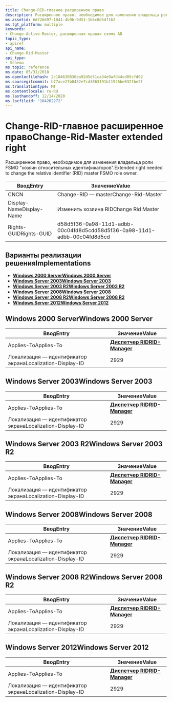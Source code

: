 ```yaml
---
title: Change-RID-главное расширенное право
description: Расширенное право, необходимое для изменения владельца роли FSMO "хозяин относительных идентификаторов".
ms.assetid: 6d726697-1841-4b9b-9d51-1b6c8d5df1b2
ms.tgt_platform: multiple
keywords:
- Change-Active-Master, расширенная правая схема AD
topic_type:
- apiref
api_name:
- Change-Rid-Master
api_type:
- Schema
ms.topic: reference
ms.date: 05/31/2018
ms.openlocfilehash: 2c184630836ea92d5d51ca34e9afd44cd05cfd02
ms.sourcegitcommit: b77ace27b0432e7cd3863191b11926be032fbe2f
ms.translationtype: MT
ms.contentlocale: ru-RU
ms.lasthandoff: 12/14/2020
ms.locfileid: "104262272"
---
```

# <a name="change-rid-master-extended-right"></a><span data-ttu-id="2220b-104">Change-RID-главное расширенное право</span><span class="sxs-lookup"><span data-stu-id="2220b-104">Change-Rid-Master extended right</span></span>

<span data-ttu-id="2220b-105">Расширенное право, необходимое для изменения владельца роли FSMO "хозяин относительных идентификаторов".</span><span class="sxs-lookup"><span data-stu-id="2220b-105">Extended right needed to change the relative identifier (RID) master FSMO role owner.</span></span>



| <span data-ttu-id="2220b-106">Ввод</span><span class="sxs-lookup"><span data-stu-id="2220b-106">Entry</span></span> | <span data-ttu-id="2220b-107">Значение</span><span class="sxs-lookup"><span data-stu-id="2220b-107">Value</span></span> |
|--------------|--------------------------------------|
| <span data-ttu-id="2220b-108">CN</span><span class="sxs-lookup"><span data-stu-id="2220b-108">CN</span></span>           | <span data-ttu-id="2220b-109">Change-RID — master</span><span class="sxs-lookup"><span data-stu-id="2220b-109">Change-Rid-Master</span></span>                    |
| <span data-ttu-id="2220b-110">Display-Name</span><span class="sxs-lookup"><span data-stu-id="2220b-110">Display-Name</span></span> | <span data-ttu-id="2220b-111">Изменить хозяина RID</span><span class="sxs-lookup"><span data-stu-id="2220b-111">Change Rid Master</span></span>                    |
| <span data-ttu-id="2220b-112">Rights-GUID</span><span class="sxs-lookup"><span data-stu-id="2220b-112">Rights-GUID</span></span>  | <span data-ttu-id="2220b-113">d58d5f36-0a98-11d1-adbb-00c04fd8d5cd</span><span class="sxs-lookup"><span data-stu-id="2220b-113">d58d5f36-0a98-11d1-adbb-00c04fd8d5cd</span></span> |



## <a name="implementations"></a><span data-ttu-id="2220b-114">Варианты реализации решения</span><span class="sxs-lookup"><span data-stu-id="2220b-114">Implementations</span></span>

-   [<span data-ttu-id="2220b-115">**Windows 2000 Server**</span><span class="sxs-lookup"><span data-stu-id="2220b-115">**Windows 2000 Server**</span></span>](#windows-2000-server)
-   [<span data-ttu-id="2220b-116">**Windows Server 2003**</span><span class="sxs-lookup"><span data-stu-id="2220b-116">**Windows Server 2003**</span></span>](#windows-server-2003)
-   [<span data-ttu-id="2220b-117">**Windows Server 2003 R2**</span><span class="sxs-lookup"><span data-stu-id="2220b-117">**Windows Server 2003 R2**</span></span>](#windows-server-2003-r2)
-   [<span data-ttu-id="2220b-118">**Windows Server 2008**</span><span class="sxs-lookup"><span data-stu-id="2220b-118">**Windows Server 2008**</span></span>](#windows-server-2008)
-   [<span data-ttu-id="2220b-119">**Windows Server 2008 R2**</span><span class="sxs-lookup"><span data-stu-id="2220b-119">**Windows Server 2008 R2**</span></span>](#windows-server-2008-r2)
-   [<span data-ttu-id="2220b-120">**Windows Server 2012**</span><span class="sxs-lookup"><span data-stu-id="2220b-120">**Windows Server 2012**</span></span>](#windows-server-2012)

## <a name="windows-2000-server"></a><span data-ttu-id="2220b-121">Windows 2000 Server</span><span class="sxs-lookup"><span data-stu-id="2220b-121">Windows 2000 Server</span></span>



| <span data-ttu-id="2220b-122">Ввод</span><span class="sxs-lookup"><span data-stu-id="2220b-122">Entry</span></span> | <span data-ttu-id="2220b-123">Значение</span><span class="sxs-lookup"><span data-stu-id="2220b-123">Value</span></span> |
|-------------------------|------------------------------------------------|
| <span data-ttu-id="2220b-124">Applies-To</span><span class="sxs-lookup"><span data-stu-id="2220b-124">Applies-To</span></span>              | [<span data-ttu-id="2220b-125">**Диспетчер RID**</span><span class="sxs-lookup"><span data-stu-id="2220b-125">**RID-Manager**</span></span>](c-ridmanager.md)<br/> |
| <span data-ttu-id="2220b-126">Локализация — идентификатор экрана</span><span class="sxs-lookup"><span data-stu-id="2220b-126">Localization-Display-ID</span></span> | <span data-ttu-id="2220b-127">29</span><span class="sxs-lookup"><span data-stu-id="2220b-127">29</span></span>                                             |



## <a name="windows-server-2003"></a><span data-ttu-id="2220b-128">Windows Server 2003</span><span class="sxs-lookup"><span data-stu-id="2220b-128">Windows Server 2003</span></span>



| <span data-ttu-id="2220b-129">Ввод</span><span class="sxs-lookup"><span data-stu-id="2220b-129">Entry</span></span> | <span data-ttu-id="2220b-130">Значение</span><span class="sxs-lookup"><span data-stu-id="2220b-130">Value</span></span> |
|-------------------------|------------------------------------------------|
| <span data-ttu-id="2220b-131">Applies-To</span><span class="sxs-lookup"><span data-stu-id="2220b-131">Applies-To</span></span>              | [<span data-ttu-id="2220b-132">**Диспетчер RID**</span><span class="sxs-lookup"><span data-stu-id="2220b-132">**RID-Manager**</span></span>](c-ridmanager.md)<br/> |
| <span data-ttu-id="2220b-133">Локализация — идентификатор экрана</span><span class="sxs-lookup"><span data-stu-id="2220b-133">Localization-Display-ID</span></span> | <span data-ttu-id="2220b-134">29</span><span class="sxs-lookup"><span data-stu-id="2220b-134">29</span></span>                                             |



## <a name="windows-server-2003-r2"></a><span data-ttu-id="2220b-135">Windows Server 2003 R2</span><span class="sxs-lookup"><span data-stu-id="2220b-135">Windows Server 2003 R2</span></span>



| <span data-ttu-id="2220b-136">Ввод</span><span class="sxs-lookup"><span data-stu-id="2220b-136">Entry</span></span> | <span data-ttu-id="2220b-137">Значение</span><span class="sxs-lookup"><span data-stu-id="2220b-137">Value</span></span> |
|-------------------------|------------------------------------------------|
| <span data-ttu-id="2220b-138">Applies-To</span><span class="sxs-lookup"><span data-stu-id="2220b-138">Applies-To</span></span>              | [<span data-ttu-id="2220b-139">**Диспетчер RID**</span><span class="sxs-lookup"><span data-stu-id="2220b-139">**RID-Manager**</span></span>](c-ridmanager.md)<br/> |
| <span data-ttu-id="2220b-140">Локализация — идентификатор экрана</span><span class="sxs-lookup"><span data-stu-id="2220b-140">Localization-Display-ID</span></span> | <span data-ttu-id="2220b-141">29</span><span class="sxs-lookup"><span data-stu-id="2220b-141">29</span></span>                                             |



## <a name="windows-server-2008"></a><span data-ttu-id="2220b-142">Windows Server 2008</span><span class="sxs-lookup"><span data-stu-id="2220b-142">Windows Server 2008</span></span>



| <span data-ttu-id="2220b-143">Ввод</span><span class="sxs-lookup"><span data-stu-id="2220b-143">Entry</span></span> | <span data-ttu-id="2220b-144">Значение</span><span class="sxs-lookup"><span data-stu-id="2220b-144">Value</span></span> |
|-------------------------|------------------------------------------------|
| <span data-ttu-id="2220b-145">Applies-To</span><span class="sxs-lookup"><span data-stu-id="2220b-145">Applies-To</span></span>              | [<span data-ttu-id="2220b-146">**Диспетчер RID**</span><span class="sxs-lookup"><span data-stu-id="2220b-146">**RID-Manager**</span></span>](c-ridmanager.md)<br/> |
| <span data-ttu-id="2220b-147">Локализация — идентификатор экрана</span><span class="sxs-lookup"><span data-stu-id="2220b-147">Localization-Display-ID</span></span> | <span data-ttu-id="2220b-148">29</span><span class="sxs-lookup"><span data-stu-id="2220b-148">29</span></span>                                             |



## <a name="windows-server-2008-r2"></a><span data-ttu-id="2220b-149">Windows Server 2008 R2</span><span class="sxs-lookup"><span data-stu-id="2220b-149">Windows Server 2008 R2</span></span>



| <span data-ttu-id="2220b-150">Ввод</span><span class="sxs-lookup"><span data-stu-id="2220b-150">Entry</span></span> | <span data-ttu-id="2220b-151">Значение</span><span class="sxs-lookup"><span data-stu-id="2220b-151">Value</span></span> |
|-------------------------|------------------------------------------------|
| <span data-ttu-id="2220b-152">Applies-To</span><span class="sxs-lookup"><span data-stu-id="2220b-152">Applies-To</span></span>              | [<span data-ttu-id="2220b-153">**Диспетчер RID**</span><span class="sxs-lookup"><span data-stu-id="2220b-153">**RID-Manager**</span></span>](c-ridmanager.md)<br/> |
| <span data-ttu-id="2220b-154">Локализация — идентификатор экрана</span><span class="sxs-lookup"><span data-stu-id="2220b-154">Localization-Display-ID</span></span> | <span data-ttu-id="2220b-155">29</span><span class="sxs-lookup"><span data-stu-id="2220b-155">29</span></span>                                             |



## <a name="windows-server-2012"></a><span data-ttu-id="2220b-156">Windows Server 2012</span><span class="sxs-lookup"><span data-stu-id="2220b-156">Windows Server 2012</span></span>



| <span data-ttu-id="2220b-157">Ввод</span><span class="sxs-lookup"><span data-stu-id="2220b-157">Entry</span></span> | <span data-ttu-id="2220b-158">Значение</span><span class="sxs-lookup"><span data-stu-id="2220b-158">Value</span></span> |
|-------------------------|------------------------------------------------|
| <span data-ttu-id="2220b-159">Applies-To</span><span class="sxs-lookup"><span data-stu-id="2220b-159">Applies-To</span></span>              | [<span data-ttu-id="2220b-160">**Диспетчер RID**</span><span class="sxs-lookup"><span data-stu-id="2220b-160">**RID-Manager**</span></span>](c-ridmanager.md)<br/> |
| <span data-ttu-id="2220b-161">Локализация — идентификатор экрана</span><span class="sxs-lookup"><span data-stu-id="2220b-161">Localization-Display-ID</span></span> | <span data-ttu-id="2220b-162">29</span><span class="sxs-lookup"><span data-stu-id="2220b-162">29</span></span>                                             |



 

 





